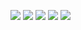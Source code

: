 ![](http://github-profile-summary-cards.vercel.app/api/cards/profile-details?username=chillriot&theme=2077)
![](http://github-profile-summary-cards.vercel.app/api/cards/repos-per-language?username=chillriot&theme=2077)
![](http://github-profile-summary-cards.vercel.app/api/cards/most-commit-language?username=chillriot&theme=2077)
![](http://github-profile-summary-cards.vercel.app/api/cards/stats?username=chillriot&theme=2077)
![](http://github-profile-summary-cards.vercel.app/api/cards/productive-time?username=chillriot&theme=2077&utcOffset=8)
